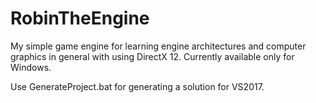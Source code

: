 # RobinTheEngine

My simple game engine for learning engine architectures and computer graphics in general with using DirectX 12. 
Currently available only for Windows. 

Use GenerateProject.bat for generating a solution for VS2017.
